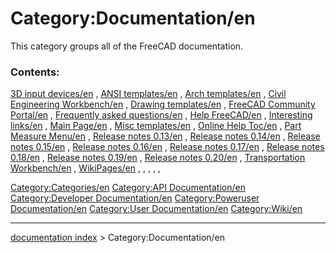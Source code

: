 # Category:Documentation/en
This category groups all of the FreeCAD documentation.

### Contents:

[3D input devices/en](3D_input_devices/en.md) , [ANSI templates/en](ANSI_templates/en.md) , [Arch templates/en](Arch_templates/en.md) , [Civil Engineering Workbench/en](Civil_Engineering_Workbench/en.md) , [Drawing templates/en](Drawing_templates/en.md) , [FreeCAD Community Portal/en](FreeCAD_Community_Portal/en.md) , [Frequently asked questions/en](Frequently_asked_questions/en.md) , [Help FreeCAD/en](Help_FreeCAD/en.md) , [Interesting links/en](Interesting_links/en.md) , [Main Page/en](Main_Page/en.md) , [Misc templates/en](Misc_templates/en.md) , [Online Help Toc/en](Online_Help_Toc/en.md) , [Part Measure Menu/en](Part_Measure_Menu/en.md) , [Release notes 0.13/en](Release_notes_0.13/en.md) , [Release notes 0.14/en](Release_notes_0.14/en.md) , [Release notes 0.15/en](Release_notes_0.15/en.md) , [Release notes 0.16/en](Release_notes_0.16/en.md) , [Release notes 0.17/en](Release_notes_0.17/en.md) , [Release notes 0.18/en](Release_notes_0.18/en.md) , [Release notes 0.19/en](Release_notes_0.19/en.md) , [Release notes 0.20/en](Release_notes_0.20/en.md) , [Transportation Workbench/en](Transportation_Workbench/en.md) , [WikiPages/en](WikiPages/en.md) , , , , ,

[Category:Categories/en](Category:Categories/en.md) [Category:API Documentation/en](Category:API_Documentation/en.md) [Category:Developer Documentation/en](Category:Developer_Documentation/en.md) [Category:Poweruser Documentation/en](Category:Poweruser_Documentation/en.md) [Category:User Documentation/en](Category:User_Documentation/en.md) [Category:Wiki/en](Category:Wiki/en.md)

---
[documentation index](../README.md) > Category:Documentation/en
